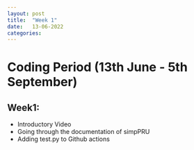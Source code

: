 ```yaml
---
layout: post
title:  "Week 1"
date:   13-06-2022
categories:
---
```


# Coding Period (13th June - 5th September)

## Week1:

* Introductory Video
* Going through the documentation of simpPRU
* Adding test.py to Github actions

